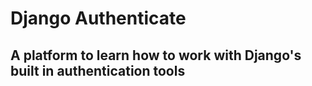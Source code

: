 # Django Authenticate

## A platform to learn how to work with Django's built in authentication tools